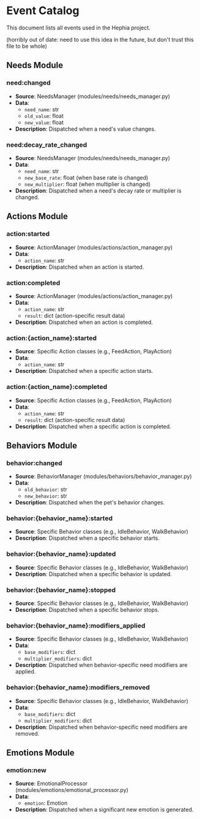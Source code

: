 # Event Catalog

This document lists all events used in the Hephia project.

(horribly out of date: need to use this idea in the future, but don't trust this file to be whole)

## Needs Module

### need:changed
- **Source**: NeedsManager (modules/needs/needs_manager.py)
- **Data**: 
  - `need_name`: str
  - `old_value`: float
  - `new_value`: float
- **Description**: Dispatched when a need's value changes.

### need:decay_rate_changed
- **Source**: NeedsManager (modules/needs/needs_manager.py)
- **Data**:
  - `need_name`: str
  - `new_base_rate`: float (when base rate is changed)
  - `new_multiplier`: float (when multiplier is changed)
- **Description**: Dispatched when a need's decay rate or multiplier is changed.

## Actions Module

### action:started
- **Source**: ActionManager (modules/actions/action_manager.py)
- **Data**:
  - `action_name`: str
- **Description**: Dispatched when an action is started.

### action:completed
- **Source**: ActionManager (modules/actions/action_manager.py)
- **Data**:
  - `action_name`: str
  - `result`: dict (action-specific result data)
- **Description**: Dispatched when an action is completed.

### action:{action_name}:started
- **Source**: Specific Action classes (e.g., FeedAction, PlayAction)
- **Data**:
  - `action_name`: str
- **Description**: Dispatched when a specific action starts.

### action:{action_name}:completed
- **Source**: Specific Action classes (e.g., FeedAction, PlayAction)
- **Data**:
  - `action_name`: str
  - `result`: dict (action-specific result data)
- **Description**: Dispatched when a specific action is completed.

## Behaviors Module

### behavior:changed
- **Source**: BehaviorManager (modules/behaviors/behavior_manager.py)
- **Data**:
  - `old_behavior`: str
  - `new_behavior`: str
- **Description**: Dispatched when the pet's behavior changes.

### behavior:{behavior_name}:started
- **Source**: Specific Behavior classes (e.g., IdleBehavior, WalkBehavior)
- **Description**: Dispatched when a specific behavior starts.

### behavior:{behavior_name}:updated
- **Source**: Specific Behavior classes (e.g., IdleBehavior, WalkBehavior)
- **Description**: Dispatched when a specific behavior is updated.

### behavior:{behavior_name}:stopped
- **Source**: Specific Behavior classes (e.g., IdleBehavior, WalkBehavior)
- **Description**: Dispatched when a specific behavior stops.

### behavior:{behavior_name}:modifiers_applied
- **Source**: Specific Behavior classes (e.g., IdleBehavior, WalkBehavior)
- **Data**:
  - `base_modifiers`: dict
  - `multiplier_modifiers`: dict
- **Description**: Dispatched when behavior-specific need modifiers are applied.

### behavior:{behavior_name}:modifiers_removed
- **Source**: Specific Behavior classes (e.g., IdleBehavior, WalkBehavior)
- **Data**:
  - `base_modifiers`: dict
  - `multiplier_modifiers`: dict
- **Description**: Dispatched when behavior-specific need modifiers are removed.

## Emotions Module

### emotion:new
- **Source**: EmotionalProcessor (modules/emotions/emotional_processor.py)
- **Data**:
  - `emotion`: Emotion
- **Description**: Dispatched when a significant new emotion is generated.